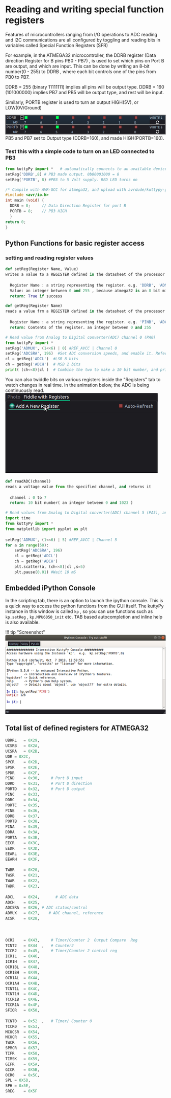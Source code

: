 # Reading and writing special function registers

Features of microcontrollers ranging from I/O operations to ADC reading and I2C communications are all configured by toggling and reading bits in variables called Special Function Registers (SFR)

For example, in the ATMEGA32 microcontroller, the DDRB register (Data direction Register for B pins PB0 - PB7) , is used to set which pins on Port B are output, and which are input. This can be done by writing an 8-bit number(0 - 255) to DDRB , where each bit controls one of the pins from PB0 to PB7.

DDRB = 255 (binary 11111111) implies all pins will be output type. DDRB = 160 (101000000) implies PB7 and PB5 will be output type, and rest will be input.

Similarly, PORTB register is used to turn an output HIGH(5V), or LOW(0V/Ground)


![](../images/PORTB.png "PB5 and PB7 set to HIGH")
PB5 and PB7 set to Output type (DDRB=160), and made HIGH(PORTB=160).

### Test this with a simple code to turn on an LED connected to PB3

```python tab="Python Code"
from kuttyPy import *   # automatically connects to an available device.
setReg('DDRB',8) # PB3 made output. 0b00001000 = 8
setReg('PORTB', 8) #PB3 to 5 Volt supply. RED LED turns on
```

```C tab="C equivalent" hl_lines="1"
/* Compile with AVR-GCC for atmega32, and upload with avrdude/kuttypy-gui */
#include <avr/io.h>
int main (void) {
  DDRB = 8;		// Data Direction Register for port B
  PORTB = 8;    // PB3 HIGH
  }
return 0;
}
```

## Python Functions for basic register access

### setting and reading register values

```python tab="setReg" hl_lines="1"
def setReg(Register Name, Value)
writes a value to a REGISTER defined in the datasheet of the processor

  Register Name : a string representing the register. e.g. 'DDRB', 'ADMUX' etc
  Value: an integer between 0 and 255 , because atmega32 is an 8 bit microcontroller.
  return: True if success

```



```python tab="getReg" hl_lines="1"
def getReg(Register Name)
reads a value frm a REGISTER defined in the datasheet of the processor

  Register Name : a string representing the register. e.g. 'PINB', 'ADCL', 'ADCH' etc
  return: Contents of the register. an integer between 0 and 255

```

```python tab="example"  hl_lines="1"
# Read value from Analog to Digital converter(ADC) channel 0 (PA0)
from kuttyPy import *
setReg('ADMUX', (1<<6) | 0) #REF_AVCC | Channel 0
setReg('ADCSRA', 196)  #Set ADC conversion speeds, and enable it. Refer to the ATMEGA32 datasheet for details.
cl = getReg('ADCL')  #LSB 8 bits
ch = getReg('ADCH')  # MSB 2 bits
print( (ch<<8)|cl )  # Combine the two to make a 10 bit number, and print to the screen
```


You can also twiddle bits on various registers inside the "Registers" tab to watch
changes in real time. In the animation below, the ADC is being continuously read.
![Screencast](../images/custom_registers.gif?raw=true "Add Register widgets, twiddle bits, and see what happens!")


```python tab="readADC" hl_lines="1"
def readADC(channel)
reads a voltage value from the specified channel, and returns it

  channel : 0 to 7
  return: 10 bit number( an integer between 0 and 1023 )

```

```python tab="data logger example with matplotlib"  hl_lines="1"
# Read values from Analog to Digital converter(ADC) channel 5 (PA5), and plot them
import time
from kuttyPy import *
from matplotlib import pyplot as plt

setReg('ADMUX', (1<<6) | 5) #REF_AVCC | Channel 5
for a in range(50):
    setReg('ADCSRA', 196)
    cl = getReg('ADCL')
    ch = getReg('ADCH')
    plt.scatter(a, (ch<<8)|cl ,s=5)
    plt.pause(0.01) #Wait 10 mS
```

## Embedded iPython Console

In the scripting tab, there is an option to launch the ipython console. This
is a quick way to access the python functions from the GUI itself.
The kuttyPy instance in this window is called `kp` , so you can
use functions such as `kp.setReg` , `kp.MPU6050_init` etc.
TAB based autocompletion and inline help is also available.

!!! tip "Screenshot"
	![](../images/qtconsole.png "QTConsole")


## Total list of defined registers for ATMEGA32

```python
UBRRL	= 0X29,
UCSRB	= 0X2A,
UCSRA	= 0X2B,
UDR	= 0X2C,
SPCR	= 0X2D,
SPSR	= 0X2E,
SPDR	= 0X2F,
PIND	= 0x30,		# Port D input
DDRD	= 0x31,		# Port D direction
PORTD	= 0x32,		# Port D output
PINC	= 0x33,
DDRC	= 0x34,
PORTC	= 0x35,
PINB	= 0x36,
DDRB	= 0x37,
PORTB	= 0x38,
PINA	= 0x39,
DDRA	= 0x3A,
PORTA	= 0x3B,
EECR	= 0X3C,
EEDR	= 0X3D,
EEARL	= 0X3E,
EEARH	= 0X3F,

TWBR    = 0X20,
TWSR    = 0X21,
TWAR    = 0X22,
TWDR    = 0X23,

ADCL	= 0X24,       # ADC data
ADCH	= 0X25,
ADCSRA	= 0X26,	# ADC status/control
ADMUX	= 0X27,    # ADC channel, reference
ACSR	= 0X28,



OCR2	= 0X43,		# Timer/Counter 2  Output Compare  Reg
TCNT2	= 0X44	,	# Counter2
TCCR2	= 0x45,		# Timer/Counter 2 control reg
ICR1L	= 0X46,
ICR1H	= 0X47,
OCR1BL	= 0X48,
OCR1BH	= 0X49,
OCR1AL	= 0X4A,
OCR1AH	= 0X4B,
TCNT1L	= 0X4C,
TCNT1H	= 0X4D,
TCCR1B	= 0X4E,
TCCR1A	= 0x4F,
SFIOR	= 0X50,

TCNT0	= 0x52	,	# Timer/ Counter 0
TCCR0	= 0x53,
MCUCSR	= 0X54,
MCUCR	= 0X55,
TWCR	= 0X56,
SPMCR	= 0X57,
TIFR	= 0X58,
TIMSK	= 0X59,
GIFR	= 0X5A,
GICR	= 0X5B,
OCR0	= 0x5C,
SPL	= 0X5D,
SPH	= 0x5E,
SREG	= 0X5F

```
